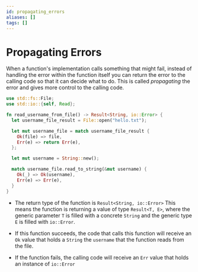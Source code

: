 ```yaml
---
id: propagating_errors
aliases: []
tags: []
---
```


# Propagating Errors

When a function's implementation calls something that might fail, instead of
handling the error within the function itself you can return the error to the
calling code so that it can decide what to do. This is called _propagating_ the
error and gives more control to the calling code.

```rust
use std::fs::File;
use std::io::{self, Read};

fn read_username_from_file() -> Result<String, io::Error> {
  let username_file_result = File::open("hello.txt");

  let mut username_file = match username_file_result {
    Ok(file) => file,
    Err(e) => return Err(e),
  };

  let mut username = String::new();

  match username_file.read_to_string(&mut username) {
    Ok(_) => Ok(username),
    Err(e) => Err(e),
  }
}
```

- The return type of the function is `Result<String, io::Error>` This means the
  function is returning a value of type `Result<T, E>`, where the generic
  parameter `T` is filled with a concrete `String` and the generic type `E` is
  filled with `io::Error`.

- If this function succeeds, the code that calls this function will receive an
  `Ok` value that holds a `String` the `username` that the function reads from the
  file.

- If the function fails, the calling code will receive an `Err` value that holds
  an instance of `io::Error`
